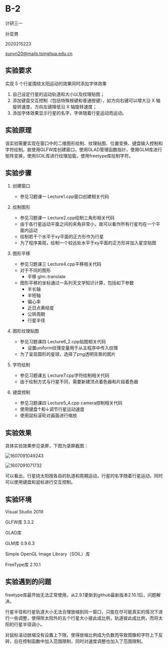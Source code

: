 # B-2

计研三一

孙亚男

2020215223

sunyn20@mails.tsinghua.edu.cn



## 实验要求

实现 5 个行星围绕太阳运动的效果同时添加字体效果
1)	自己设定行星的运动轨道和大小以及纹理贴图；
2)	添加键盘交互控制（包括特殊按键和普通按键），如方向右键可以增大沿 X 轴旋转速度，方向左键降低沿 X 轴旋转速度；
3)	添加字体效果显示行星的名字，字体随着行星运动而运动。



## 实验原理

该实验需要实现在窗口中的二维图形绘制、纹理贴图、位置变换、键盘输入控制和字符绘制。故使用GLFW库创建窗口，使用GLAD管理函数指针，使用GLM库进行矩阵变换，使用SOIL库进行纹理加载，使用freetype库绘制字符。



## 实验步骤

1. 创建窗口
   
   - 参见习题课一 Lecture1.cpp窗口创建相关代码
2. 绘制图形
   - 参见习题课一 Lecture2.cpp绘制三角形相关代码
   - 由于各行星运动平面之间的夹角非常小，故可以看作所有行星均在一个平面内运动
   - 绘制若干个水平于xy平面的正方形作为行星
   - 为了程序美观，绘制一个较远处水平于xy平面的正方形并加入星空贴图
4. 图形平移
   - 参见习题课三 Lecture4.cpp平移相关代码
   - 对于不同的图形
     - 平移 glm::translate
   - 图形平移的坐标通过一系列天文学知识计算，包括如下参数
     - 半长轴
     - 半短轴
     - 偏心率
     - 近日点黄经度
     - 公转周期
     - 行星半径
4. 图形纹理贴图

   - 参见习题课四 Lecture6_2.cpp贴图相关代码
     - 设置uniform纹理变量用于从主程序中传入纹理
   - 为了呈现圆形的星球，选择了png透明背景的图片
5. 字符绘制
   - 参见习题课五 Lecture7.cpp字符绘制相关代码
   - 由于绘制方式与行星不同，需要新建顶点着色器和片段着色器
6. 键盘控制
   - 参见习题课四 Lecture5_4.cpp camera控制相关代码
   - 使用键盘↑和↓调节行星运动速度
   - 使用鼠标滚轮对画面进行缩放



## 实验效果

具体实验效果参见录屏，下图为录屏截图：

![1607091049243](C:/Users/80592/AppData/Roaming/Typora/typora-user-images/1607091049243.png)



![1607091071732](C:/Users/80592/AppData/Roaming/Typora/typora-user-images/1607091071732.png)



可以看出，行星绕太阳按各自的轨道和周期运动，行星的名字随着行星运动，同时可以使用键盘和鼠标进行交互控制。



## 实验环境

Visual Studio 2019

GLFW库 3.3.2

GLAD库

GLM库 0.9.6.3

Simple OpenGL Image Library（SOIL）库

FreeType库 2.10.1



## 实验遇到的问题

freetype库最开始无法正常使用，从2.9.1更新到github最新版本2.10.1后，问题解决。



行星半径和行星轨道大小无法合理放缩到同一窗口，只能在尽可能真实的情况下进行一些调整，使得除太阳外的五个行星大小彼此成比例，轨道彼此成比例，而将太阳的行星半径调小。



对鼠标滚动放缩没有设置上下限，使得放缩比例成为负数而导致图像和字符上下反转，后在控制函数中加入范围限制，同时对速度调整也加入了范围限制。